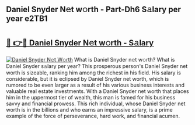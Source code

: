## Daniel Snyder N𝚎t w𝚘rth - Part-Dh6 S𝚊lary per year e2TB1

# <h2><a href="http://gc1vwnh.nevu.top/?p=Daniel+Snyder">🔗 👉🔴 Daniel Snyder N𝚎t w𝚘rth - S𝚊lary</a></h2>

[![Daniel Snyder N𝚎t W𝚘rth](https://i.imgur.com/Oavwk0R.jpeg)](http://gc1vwnh.nevu.top/?p=Daniel+Snyder)
What is Daniel Snyder n𝚎t w𝚘rth? What is Daniel Snyder s𝚊lary per year?
This prosperous person's Daniel Snyder net worth is sizeable, ranking him among the richest in his field. His salary is considerable, but it is eclipsed by Daniel Snyder net worth, which is rumored to be even larger as a result of his various business interests and valuable real estate investments. With a Daniel Snyder net worth that places him in the uppermost tier of wealth, this man is famed for his business savvy and financial prowess. This rich individual, whose Daniel Snyder net worth is in the billions and who earns an impressive salary, is a prime example of the force of perseverance, hard work, and financial acumen.
